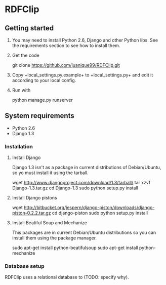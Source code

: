 
# RDFClip

## Getting started

1. You may need to install Python 2.6, Django and other Python
   libs. See the requirements section to see how to install them.

2. Get the code

    git clone https://github.com/juanique99/RDFClip.git

3. Copy +local_settings.py.example+ to +local_settings.py+ and edit it
   according to your local config.

4. Run with

    python manage.py runserver

## System requirements

- Python 2.6
- Django 1.3

### Installation

1. Install Django

   Django 1.3 isn't as a package in current distributions of
   Debian/Ubuntu, so yo must install it using the tarball.

    wget http://www.djangoproject.com/download/1.3/tarball/
    tar xzvf Django-1.3.tar.gz
    cd Django-1.3
    sudo python setup.py install
    
2. Install Django pistons

    wget http://bitbucket.org/jespern/django-piston/downloads/django-piston-0.2.2.tar.gz
    cd django-piston
    sudo python setup.py install

3. Install Beatiful Soup and Mechanize

   This packages are in current Debian/Ubuntu distributions so you can
   install them using the package manager.
   
    sudo apt-get install python-beatifulsoup
    sudo apt-get install python-mechanize

### Database setup

RDFClip uses a relational database to (TODO: specify why).

    
